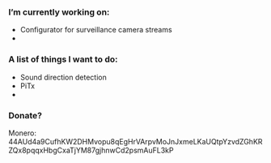 ### I’m currently working on:
- Configurator for surveillance camera streams
- 

### A list of things I want to do:
- Sound direction detection
- PiTx
- 

### Donate?
Monero: 
44AUd4a9CufhKW2DHMvopu8qEgHrVArpvMoJnJxmeLKaUQtpYzvdZGhKRZQx8pqqxHbgCxaTjYM87gjhnwCd2psmAuFL3kP

<!--
**MxFxM/MxFxM** is a ✨ _special_ ✨ repository because its `README.md` (this file) appears on your GitHub profile.

Here are some ideas to get you started:

- 🔭 I’m currently working on ...
- 🌱 I’m currently learning ...
- 👯 I’m looking to collaborate on ...
- 🤔 I’m looking for help with ...
- 💬 Ask me about ...
- 📫 How to reach me: ...
- 😄 Pronouns: ...
- ⚡ Fun fact: ...
-->

